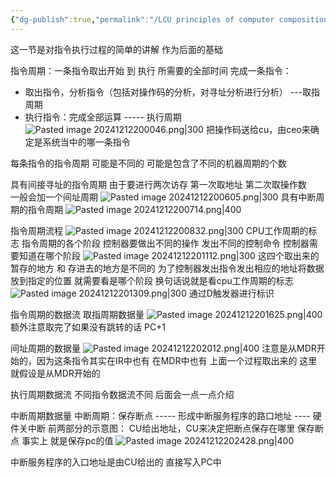 ```yaml
---
{"dg-publish":true,"permalink":"/LCU principles of computer composition/指令周期/","dgPassFrontmatter":true,"noteIcon":"","created":"2024-11-28T11:11:13.059+08:00","updated":"2025-03-30T15:07:54.739+08:00"}
---
```



这一节是对指令执行过程的简单的讲解 作为后面的基础

指令周期：一条指令取出开始  到 执行 所需要的全部时间
完成一条指令：
- 取出指令，分析指令（包括对操作码的分析，对寻址分析进行分析） ---取指周期
- 执行指令：完成全部运算    ----- 执行周期
![Pasted image 20241212200046.png|300](/img/user/accessory/Pasted%20image%2020241212200046.png)
把操作码送给cu，由ceo来确定是系统当中的哪一条指令

每条指令的指令周期 可能是不同的  可能是包含了不同的机器周期的个数


具有间接寻址的指令周期
由于要进行两次访存  第一次取地址  第二次取操作数  
一般会加一个间址周期
![Pasted image 20241212200605.png|300](/img/user/accessory/Pasted%20image%2020241212200605.png)
具有中断周期的指令周期
![Pasted image 20241212200714.png|400](/img/user/accessory/Pasted%20image%2020241212200714.png)

指令周期流程
![Pasted image 20241212200832.png|300](/img/user/accessory/Pasted%20image%2020241212200832.png)
CPU工作周期的标志
指令周期的各个阶段 控制器要做出不同的操作  发出不同的控制命令
控制器需要知道在哪个阶段
![Pasted image 20241212201112.png|300](/img/user/accessory/Pasted%20image%2020241212201112.png)
这四个取出来的 暂存的地方  和  存进去的地方是不同的
为了控制器发出指令发出相应的地址将数据放到指定的位置
就需要看是哪个阶段  换句话说就是看cpu工作周期的标志
![Pasted image 20241212201309.png|300](/img/user/accessory/Pasted%20image%2020241212201309.png)
通过D触发器进行标识


指令周期的数据流
取指周期数据量
![Pasted image 20241212201625.png|400](/img/user/accessory/Pasted%20image%2020241212201625.png)
额外注意取完了如果没有跳转的话 PC+1

间址周期的数据量
![Pasted image 20241212202012.png|400](/img/user/accessory/Pasted%20image%2020241212202012.png)
注意是从MDR开始的，因为这条指令其实在IR中也有 在MDR中也有 上面一个过程取出来的
这里就假设是从MDR开始的

执行周期数据流
不同指令数据流不同   后面会一点一点介绍

中断周期数据量
中断周期：保存断点 ----- 形成中断服务程序的路口地址  ----  硬件关中断
前两部分的示意图：
CU给出地址，CU来决定把断点保存在哪里
保存断点 事实上 就是保存pc的值
![Pasted image 20241212202428.png|400](/img/user/accessory/Pasted%20image%2020241212202428.png)

中断服务程序的入口地址是由CU给出的 直接写入PC中

